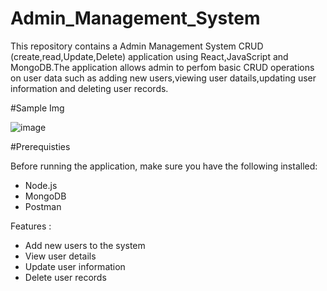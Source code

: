 # Admin_Management_System

This  repository contains a Admin Management System CRUD (create,read,Update,Delete) application using React,JavaScript
and MongoDB.The application allows admin to perfom basic CRUD operations on user data such as adding new users,viewing 
user datails,updating user information and deleting user records.

#Sample Img

![image](https://github.com/user-attachments/assets/a864bd51-c734-45f2-a2d4-7fa75a926f23)

#Prerequisties

Before running the application, make sure you have the following installed:

- Node.js
- MongoDB
- Postman

Features :

- Add new users to the system
- View user details
- Update user information
- Delete user records
